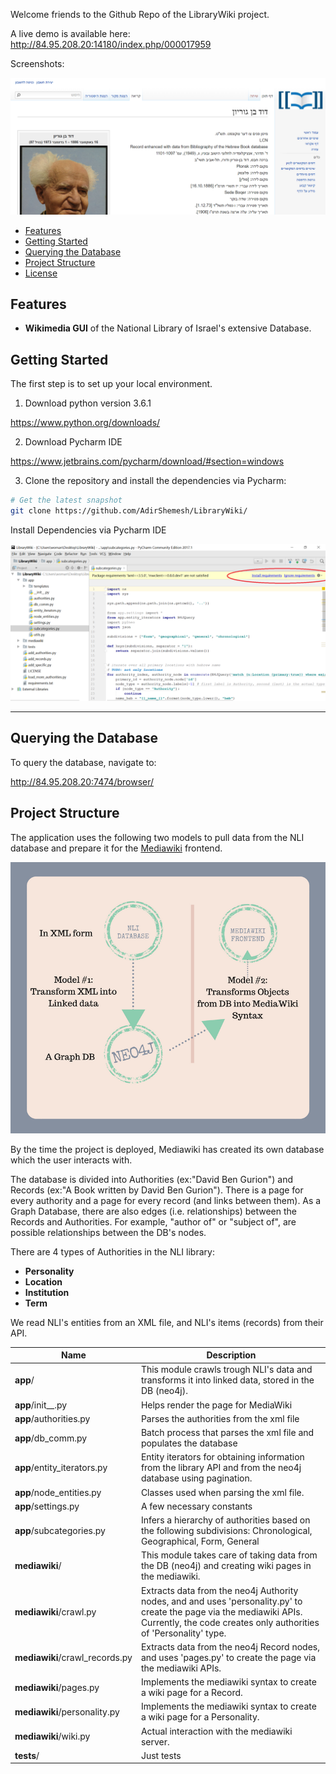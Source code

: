 Welcome friends to the Github Repo of the LibraryWiki project.

A live demo is available here: http://84.95.208.20:14180/index.php/000017959

Screenshots:

<img src="ben-gurion.PNG">


- [Features](#features)
- [Getting Started](#getting-started)
- [Querying the Database](#querying-the-database)
- [Project Structure](#project-structure) 
- [License](#license)




Features
--------


- **Wikimedia GUI** of the National Library of Israel's extensive Database.





Getting Started
---------------

The first step is to set up your local environment.

1) Download python version 3.6.1

https://www.python.org/downloads/

2) Download Pycharm IDE

https://www.jetbrains.com/pycharm/download/#section=windows

3) Clone the repository and install the dependencies via Pycharm:

```bash
# Get the latest snapshot
git clone https://github.com/AdirShemesh/LibraryWiki/

```

Install Dependencies via Pycharm IDE

<img src="pycharm.png">



<hr>

Querying the Database
---------------

To query the database, navigate to:

http://84.95.208.20:7474/browser/




Project Structure
-----------------

The application uses the following two models to pull data from the NLI database and prepare it for the <a href="https://www.mediawiki.org/wiki/MediaWiki">Mediawiki</a> frontend.

<img src="structure.png">

By the time the project is deployed, Mediawiki has created its own database which the user interacts with.

The database is divided into Authorities (ex:"David Ben Gurion") and Records (ex:"A Book written by David Ben Gurion"). There is a page for every authority and a page for every record (and links between them). As a Graph Database, there are also edges (i.e. relationships) between the Records and Authorities. For example, "author of" or "subject of", are possible relationships between the DB's nodes.

There are 4 types of Authorities in the NLI library:

- **Personality**
- **Location**
- **Institution**
- **Term**



We read NLI's entities from an XML file, and NLI's items (records) from their API.



| Name                               | Description                                                  |
| ---------------------------------- | ------------------------------------------------------------ |
| **app**/                           | This module crawls trough NLI's data and transforms it into linked data, stored in the DB (neo4j).                                                                                         |
| **app**/init__.py                | Helps render the page for MediaWiki                          |
| **app**/authorities.py             | Parses the authorities from the xml file                     |
| **app**/db_comm.py                 | Batch process that parses the xml file and populates the database                       |
| **app**/entity_iterators.py        | Entity iterators for obtaining information from the library API and from the neo4j database using pagination.                          |
| **app**/node_entities.py           | Classes used when parsing the xml file.                        |
| **app**/settings.py                | A few necessary constants                        |
| **app**/subcategories.py           | Infers a hierarchy of authorities based on the following subdivisions: Chronological, Geographical, Form, General                        |
| **mediawiki**/                     | This module takes care of taking data from the DB (neo4j) and creating wiki pages in the mediawiki.                                                                            |
| **mediawiki**/crawl.py             | Extracts data from the neo4j Authority nodes, and and uses 'personality.py' to create the page via the mediawiki APIs. Currently, the code creates only authorities of 'Personality' type.                                |
| **mediawiki**/crawl_records.py     | Extracts data from the neo4j Record nodes, and uses 'pages.py' to create the page via the mediawiki APIs.                                 |
| **mediawiki**/pages.py             | Implements the mediawiki syntax to create a wiki page for a Record.                              |
| **mediawiki**/personality.py       | Implements the mediawiki syntax to create a wiki page for a Personality.                                 |
| **mediawiki**/wiki.py              | Actual interaction with the mediawiki server.                              |
| **tests**/                         | Just tests                                                   |

